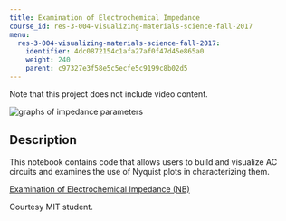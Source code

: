```yaml
---
title: Examination of Electrochemical Impedance
course_id: res-3-004-visualizing-materials-science-fall-2017
menu:
  res-3-004-visualizing-materials-science-fall-2017:
    identifier: 4dc0872154c1afa27af0f47d45e865a0
    weight: 240
    parent: c97327e3f58e5c5ecfe5c9199c8b02d5
---
```

Note that this project does not include video content.

![graphs of impedance parameters](https://open-learning-course-data-ci.s3.amazonaws.com/res-3-004-visualizing-materials-science-fall-2017/a98d9373d2901542756604e26a60b8f4_MITRES_3_004F17_12_anon.jpg)

Description
-----------

This notebook contains code that allows users to build and visualize AC circuits and examines the use of Nyquist plots in characterizing them.

[Examination of Electrochemical Impedance (NB)](https://open-learning-course-data-ci.s3.amazonaws.com/res-3-004-visualizing-materials-science-fall-2017/ead487794132bf91a7a6e8c20f37486a_2015_anon4.nb)

Courtesy MIT student.